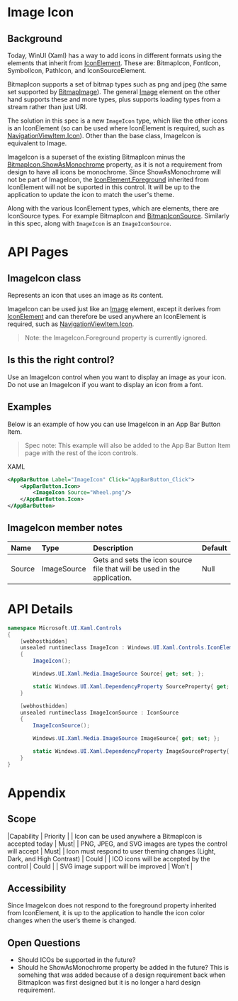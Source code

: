 # Image Icon

## Background

Today, WinUI (Xaml) has a way to add icons in different formats using the elements that inherit from 
[IconElement](https://docs.microsoft.com/uwp/api/Windows.UI.Xaml.Controls.IconElement).
These are: BitmapIcon, FontIcon, SymbolIcon, PathIcon, and IconSourceElement.

BitmapIcon supports a set of bitmap types such as png and jpeg
(the same set supported by 
[BitmapImage](https://docs.microsoft.com/uwp/api/Windows.UI.Xaml.Media.Imaging.BitmapImage)).
The general [Image](https://docs.microsoft.com/uwp/api/Windows.UI.Xaml.Controls.Image)
element on the other hand supports these and more types, plus supports loading types from
a stream rather than just URI.

The solution in this spec is a new `ImageIcon` type, which like the other icons is an IconElement
(so can be used where IconElement is required, such as 
[NavigationViewItem.Icon](https://docs.microsoft.com/uwp/api/Microsoft.UI.Xaml.Controls.NavigationViewItem.Icon)).
Other than the base class, ImageIcon is equivalent to Image.

ImageIcon is a superset of the existing BitmapIcon minus the
[BitmapIcon.ShowAsMonochrome](https://docs.microsoft.com/uwp/api/Windows.UI.Xaml.Controls.BitmapIcon.ShowAsMonochrome)
property, as it is not a requirement from design to have all icons be monochrome.
Since ShowAsMonochrome will not be part of ImageIcon, the 
[IconElement.Foreground](https://docs.microsoft.com/uwp/api/Windows.UI.Xaml.Controls.IconElement.Foreground)
inherited from IconElement will not be suported in this control.
It will be up to the application to update the icon to match the user's theme. 

Along with the various IconElement types, which are elements, there are IconSource types.
For example BitmapIcon and
[BitmapIconSource](https://docs.microsoft.com/uwp/api/Windows.UI.Xaml.Controls.BitmapIconSource).
Similarly in this spec, along with `ImageIcon` is an `ImageIconSource`.

# API Pages

## ImageIcon class

Represents an icon that uses an image as its content.

ImageIcon can be used just like an
[Image](https://docs.microsoft.com/uwp/api/Windows.UI.Xaml.Controls.Image)
element, except it derives from
[IconElement](https://docs.microsoft.com/uwp/api/Windows.UI.Xaml.Controls.IconElement)
and can therefore be used anywhere an IconElement is required, such as
[NavigationViewItem.Icon](https://docs.microsoft.com/uwp/api/Windows.UI.Xaml.Controls.NavigationViewItem.Icon).

> Note: the ImageIcon.Foreground property is currently ignored.

## Is this the right control? 

Use an ImageIcon control when you want to display an image as your icon. Do not use an ImageIcon if you want to display an icon from a font. 

## Examples
Below is an example of how you can use ImageIcon in an App Bar Button Item.

> Spec note: This example will also be added to the App Bar Button Item page with the rest of the icon controls. 

XAML
```xml
<AppBarButton Label="ImageIcon" Click="AppBarButton_Click">
    <AppBarButton.Icon>
        <ImageIcon Source="Wheel.png"/>
    </AppBarButton.Icon>
</AppBarButton>
```

## ImageIcon member notes

| Name	| Type | Description | Default |
|:--- | :--- | :--- | :--- |
|Source | ImageSource | Gets and sets the icon source file that will be used in the application. | Null |

# API Details

```cs
namespace Microsoft.UI.Xaml.Controls
{
    [webhosthidden]
    unsealed runtimeclass ImageIcon : Windows.UI.Xaml.Controls.IconElement
    {
        ImageIcon();

        Windows.UI.Xaml.Media.ImageSource Source{ get; set; };

        static Windows.UI.Xaml.DependencyProperty SourceProperty{ get; };
    }

    [webhosthidden]
    unsealed runtimeclass ImageIconSource : IconSource
    {
        ImageIconSource();

        Windows.UI.Xaml.Media.ImageSource ImageSource{ get; set; };

        static Windows.UI.Xaml.DependencyProperty ImageSourceProperty{ get; };
    }
}
```

# Appendix

## Scope

|Capability	| Priority |
| Icon can be used anywhere a BitmapIcon is accepted today | Must|
| PNG, JPEG, and SVG images are types the control will accept | Must|
| Icon must respond to user theming changes (Light, Dark, and High Contrast) | Could |
| ICO icons will be accepted by the control | Could |
| SVG image support will be improved | Won't |


## Accessibility

Since ImageIcon does not respond to the foreground property inherited from IconElement,
it is up to the application to handle the icon color changes when the user’s theme is changed.  

## Open Questions

- Should ICOs be supported in the future? 
- Should he ShowAsMonochrome property be added in the future? 
This is somehing that was added because of a design requirement back when BitmapIcon was first designed but it is no longer a hard design requirement. 


